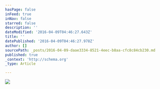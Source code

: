 ```yaml
---
hasPage: false
inFeed: true
inNav: false
starred: false
description: ''
dateModified: '2016-04-09T04:46:27.643Z'
title: ''
datePublished: '2016-04-09T04:46:27.978Z'
author: []
sourcePath: _posts/2016-04-09-daae3334-8521-4eec-b8aa-cfc8c84cb230.md
published: true
_context: 'http://schema.org'
_type: Article

---
```

![](https://the-grid-user-content.s3-us-west-2.amazonaws.com/af7d981d-0cce-4ede-a2b5-1138641e7a31.jpg)